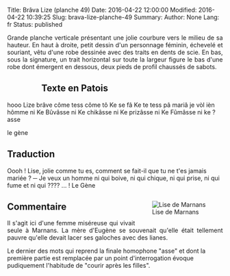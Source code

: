 Title: Brâva Lize (planche 49)
Date: 2016-04-22 12:00:00
Modified: 2016-04-22 10:39:25
Slug: brava-lize-planche-49
Summary: 
Author: None
Lang: fr
Status: published

<p style="text-align:justify;">Grande planche verticale présentant une jolie courbure vers le milieu de sa hauteur.
En haut à droite, petit dessin d'un personnage féminin, échevelé et souriant, vêtu d'une robe dessinée avec des traits en dents de scie.
En bas, sous la signature, un trait horizontal sur toute la largeur figure le bas d'une robe dont émergent en dessous, deux pieds de profil chaussés de sabots.</p>

<figure class="image-block" style="float: left;">
  <img alt="" src="{static}/images/planche_49.png">
  <figcaption style="max-width: 175px"></figcaption>
</figure>


## Texte en Patois
hooo Lize brâve côme tess côme tô Ke se  fâ  Ke te tess  pâ  mariâ je  vòl  ièn hômme ni Ke Bûvâsse ni  Ke chikâsse ni Ke prizâsse ni Ke Fûmâsse ni ke  ? asse

le gène

## Traduction
Oooh !  Lise, jolie comme tu es, comment se fait-il que tu ne t'es jamais mariée ?
─  Je veux un homme ni qui boive, ni qui chique, ni qui prise, ni qui fume  et ni qui ???? ... !
Le Gène

<figure class="image-block" style="float: right;">
  <img alt="Lise de Marnans" src="{static}/images/planche_49_detail_dessin.png">
  <figcaption style="max-width: 281px">Lise de Marnans</figcaption>
</figure>


## Commentaire
<p style="text-align:justify;">Il s'agit ici d'une femme miséreuse qui vivait seule à Marnans. La mère d'Eugène se souvenait qu'elle était tellement pauvre qu'elle devait lacer ses galoches avec des lianes.

Le dernier des mots qui reprend la finale homophone "asse" et dont la première partie est remplacée par un point d'interrogation évoque pudiquement l'habitude de "courir après les filles".</p>




